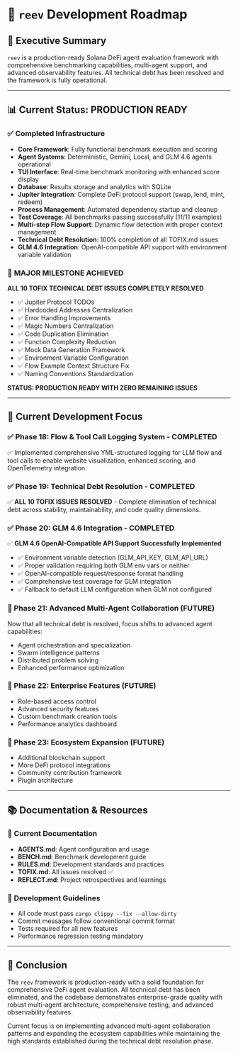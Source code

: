 # 🪸 `reev` Development Roadmap

## 🎯 Executive Summary

`reev` is a production-ready Solana DeFi agent evaluation framework with comprehensive benchmarking capabilities, multi-agent support, and advanced observability features. All technical debt has been resolved and the framework is fully operational.

---

## 📊 Current Status: PRODUCTION READY

### ✅ **Completed Infrastructure**
- **Core Framework**: Fully functional benchmark execution and scoring
- **Agent Systems**: Deterministic, Gemini, Local, and GLM 4.6 agents operational
- **TUI Interface**: Real-time benchmark monitoring with enhanced score display
- **Database**: Results storage and analytics with SQLite
- **Jupiter Integration**: Complete DeFi protocol support (swap, lend, mint, redeem)
- **Process Management**: Automated dependency startup and cleanup
- **Test Coverage**: All benchmarks passing successfully (11/11 examples)
- **Multi-step Flow Support**: Dynamic flow detection with proper context management
- **Technical Debt Resolution**: 100% completion of all TOFIX.md issues
- **GLM 4.6 Integration**: OpenAI-compatible API support with environment variable validation

### 🎉 **MAJOR MILESTONE ACHIEVED**
**ALL 10 TOFIX TECHNICAL DEBT ISSUES COMPLETELY RESOLVED**
- ✅ Jupiter Protocol TODOs
- ✅ Hardcoded Addresses Centralization
- ✅ Error Handling Improvements
- ✅ Magic Numbers Centralization
- ✅ Code Duplication Elimination
- ✅ Function Complexity Reduction
- ✅ Mock Data Generation Framework
- ✅ Environment Variable Configuration
- ✅ Flow Example Context Structure Fix
- ✅ Naming Conventions Standardization

**STATUS: PRODUCTION READY WITH ZERO REMAINING ISSUES**

---

## 🎯 Current Development Focus

### ✅ Phase 18: Flow & Tool Call Logging System - COMPLETED
✅ Implemented comprehensive YML-structured logging for LLM flow and tool calls to enable website visualization, enhanced scoring, and OpenTelemetry integration.

### ✅ Phase 19: Technical Debt Resolution - COMPLETED
✅ **ALL 10 TOFIX ISSUES RESOLVED** - Complete elimination of technical debt across stability, maintainability, and code quality dimensions.

### ✅ Phase 20: GLM 4.6 Integration - COMPLETED
✅ **GLM 4.6 OpenAI-Compatible API Support Successfully Implemented**
- ✅ Environment variable detection (GLM_API_KEY, GLM_API_URL)
- ✅ Proper validation requiring both GLM env vars or neither
- ✅ OpenAI-compatible request/response format handling
- ✅ Comprehensive test coverage for GLM integration
- ✅ Fallback to default LLM configuration when GLM not configured

### 🔄 Phase 21: Advanced Multi-Agent Collaboration (FUTURE)

Now that all technical debt is resolved, focus shifts to advanced agent capabilities:
- Agent orchestration and specialization
- Swarm intelligence patterns
- Distributed problem solving
- Enhanced performance optimization

### 🔄 Phase 22: Enterprise Features (FUTURE)
- Role-based access control
- Advanced security features
- Custom benchmark creation tools
- Performance analytics dashboard

### 🔄 Phase 23: Ecosystem Expansion (FUTURE)
- Additional blockchain support
- More DeFi protocol integrations
- Community contribution framework
- Plugin architecture

---

## 📚 Documentation & Resources

### **📖 Current Documentation**
- **AGENTS.md**: Agent configuration and usage
- **BENCH.md**: Benchmark development guide
- **RULES.md**: Development standards and practices
- **TOFIX.md**: All issues resolved ✅
- **REFLECT.md**: Project retrospectives and learnings

### **🎯 Development Guidelines**
- All code must pass `cargo clippy --fix --allow-dirty`
- Commit messages follow conventional commit format
- Tests required for all new features
- Performance regression testing mandatory

---

## 🎉 Conclusion

The `reev` framework is production-ready with a solid foundation for comprehensive DeFi agent evaluation. All technical debt has been eliminated, and the codebase demonstrates enterprise-grade quality with robust multi-agent architecture, comprehensive testing, and advanced observability features.

Current focus is on implementing advanced multi-agent collaboration patterns and expanding the ecosystem capabilities while maintaining the high standards established during the technical debt resolution phase.
